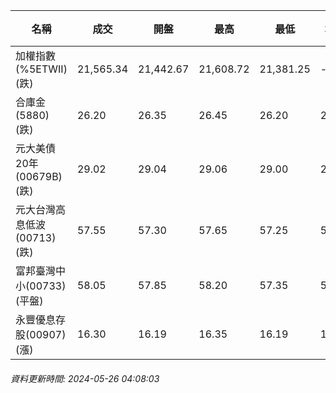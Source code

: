 | 名稱 | 成交 | 開盤 | 最高 | 最低 | 均價 | 成交金額(億) | 昨收 | 漲跌幅 | 漲跌 | 總量 | 昨量 | 振幅 |
| -------- | -------- | -------- | -------- |-------- | -------- | -------- |-------- |-------- |-------- | -------- | -------- |-------- |
|加權指數(%5ETWII) (跌)|21,565.34|21,442.67|21,608.72|21,381.25|-|4,142.14|21,607.43|0.19%|42.09|8,583,335|0|1.05%|
|合庫金(5880) (跌)|26.20|26.35|26.45|26.20|26.28|3.09|26.40|0.76%|0.20|11,768|10,169|0.95%|
|元大美債20年(00679B) (跌)|29.02|29.04|29.06|29.00|29.02|9.52|29.11|0.31%|0.09|32,793|35,875|0.21%|
|元大台灣高息低波(00713) (跌)|57.55|57.30|57.65|57.25|57.51|2.85|57.60|0.09%|0.05|4,954|6,761|0.69%|
|富邦臺灣中小(00733) (平盤)|58.05|57.85|58.20|57.35|57.83|0.855|58.05|0.00%|0.00|1,478|1,968|1.46%|
|永豐優息存股(00907) (漲)|16.30|16.19|16.35|16.19|16.28|0.316|16.22|0.49%|0.08|1,943|1,687|0.99%|
###### 資料更新時間: 2024-05-26 04:08:03
